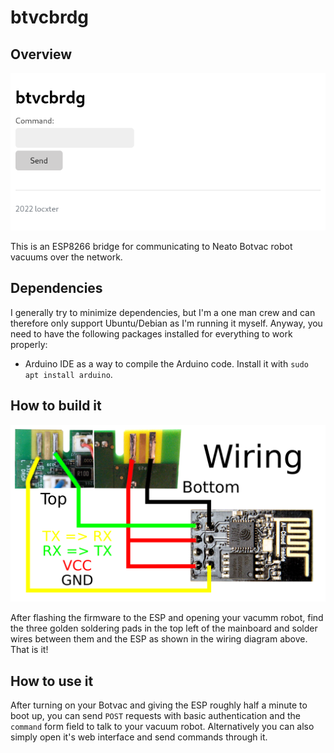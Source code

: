 # btvcbrdg

## Overview

![Overview image](overview.png)

This is an ESP8266 bridge for communicating to Neato Botvac robot vacuums over the network.

## Dependencies

I generally try to minimize dependencies, but I'm a one man crew and can therefore only support Ubuntu/Debian as I'm running it myself. Anyway, you need to have the following packages installed for everything to work properly:

- Arduino IDE as a way to compile the Arduino code. Install it with `sudo apt install arduino`.

## How to build it

![Wiring diagram](wiring.png)

After flashing the firmware to the ESP and opening your vacumm robot, find the three golden soldering pads in the top left of the mainboard and solder wires between them and the ESP as shown in the wiring diagram above. That is it!

## How to use it

After turning on your Botvac and giving the ESP roughly half a minute to boot up, you can send `POST` requests with basic authentication and the `command` form field to talk to your vacuum robot. Alternatively you can also simply open it's web interface and send commands through it.